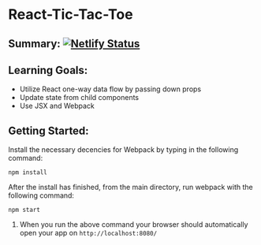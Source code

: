 # React-Tic-Tac-Toe

## Summary: [![Netlify Status](https://api.netlify.com/api/v1/badges/9612dbec-38fc-4c9e-8db0-70ad93d25386/deploy-status)](https://app.netlify.com/sites/retro-react-tik-tac-toe/deploys)

## Learning Goals:

- Utilize React one-way data flow by passing down props
- Update state from child components
- Use JSX and Webpack 

## Getting Started:

Install the necessary decencies for Webpack by typing in the following command:

```
npm install
```

After the install has finished, from the main directory, run webpack with the following command:

```
npm start
```

1. When you run the above command your browser should automatically open your app on `http://localhost:8080/`

